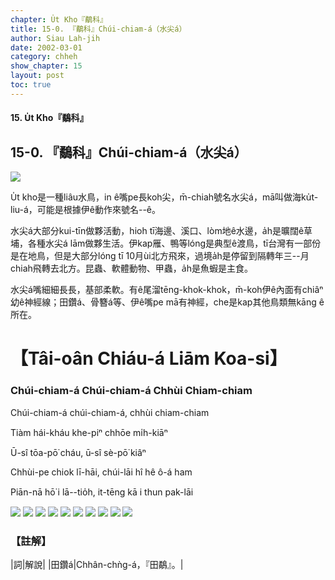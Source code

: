 ```yaml
---
chapter: U̍t Kho『鷸科』
title: 15-0. 『鷸科』Chúi-chiam-á（水尖á）
author: Siau Lah-jih
date: 2002-03-01
category: chheh
show_chapter: 15
layout: post
toc: true
---
```


#### 15. U̍t Kho『鷸科』

## 15-0. 『鷸科』Chúi-chiam-á（水尖á）

![](../too5/15/15-0-6.Chúi-chiam-á.jpg)


U̍t kho是一種liâu水鳥，in ê嘴pe長koh尖，m̄-chiah號名水尖á，mā叫做海ku̍t-liu-á，可能是根據伊ê動作來號名--ê。

水尖á大部分kui-tīn做夥活動，hioh tī海邊、溪口、lòm地ê水邊，a̍h是曠闊ê草埔，各種水尖á lām做夥生活。伊kap雁、鴨等lóng是典型ê渡鳥，tī台灣有一部份是在地鳥，但是大部分lóng tī 10月ùi北方飛來，過境a̍h是停留到隔轉年三--月chiah飛轉去北方。昆蟲、軟體動物、甲蟲，a̍h是魚蝦是主食。

水尖á嘴細細長長，基部柔軟。有ê尾溜tēng-khok-khok，m̄-koh伊ê內面有chiâⁿ幼ê神經線；田鑽á、骨簪á等、伊ê嘴pe mā有神經，che是kap其他鳥類無kāng ê所在。


# 【Tâi-oân Chiáu-á Liām Koa-si】

### **Chúi-chiam-á Chúi-chiam-á Chhùi Chiam-chiam**

Chúi-chiam-á chúi-chiam-á, chhùi chiam-chiam

Tiàm hái-kháu khe-piⁿ chhōe mi̍h-kiāⁿ

Ū-sî tōa-pō͘ cháu, ū-sî sè-pō͘ kiâⁿ

Chhùi-pe chiok lī-hāi, chúi-lāi hî hê ô-á ham

Piān-nā hō͘ i lā--tio̍h, it-tēng kā i thun pak-lāi



![](../too5/15/15-0-11.Chúi-chiam-á.jpg)
![](../too5/15/15-0-10.Chúi-chiam-á.jpg)
![](../too5/15/15-0-9.Chúi-chiam-á.jpg)
![](../too5/15/15-0-9.Chúi-chiam-á.jpg)
![](../too5/15/15-0-7.Chúi-chiam-á.jpg)
![](../too5/15/15-0-5.Chúi-chiam-á.jpg)
![](../too5/15/15-0-4.Chúi-chiam-á.jpg)
![](../too5/15/15-0-3.Chúi-chiam-á.jpg)
![](../too5/15/15-0-2.Chúi-chiam-á.jpg)
![](../too5/15/15-0-1.Chúi-chiam-á.jpg)



### 【註解】

|詞|解說|
|田鑽á|Chhân-chǹg-á，『田鷸』。|

